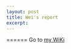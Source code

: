 ```yaml
---
layout: post
title: Wei's report
excerpt: 
---
```


======
Go to [my WiKi](https://github.com/WeiFoo/Research/wiki/Apr-1)

